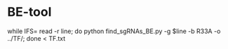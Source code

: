 # BE-tool

while IFS= read -r line; do python find_sgRNAs_BE.py -g $line -b R33A -o ../TF/; done < TF.txt      
